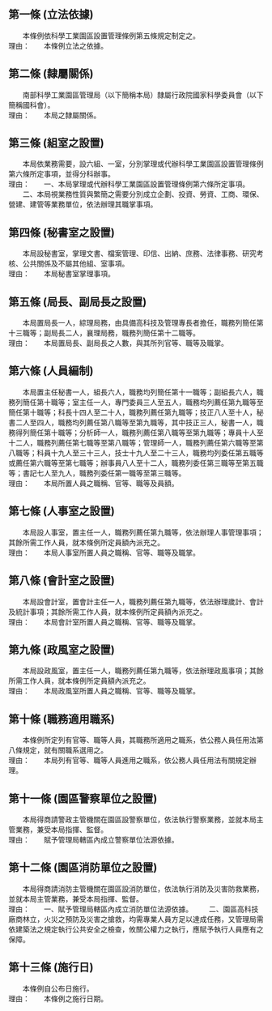 第一條 (立法依據)
-----------------
　　本條例依科學工業園區設置管理條例第五條規定制定之。  
理由：　　本條例立法之依據。

第二條 (隸屬關係)
-----------------
　　南部科學工業園區管理局（以下簡稱本局）隸屬行政院國家科學委員會（以下簡稱國科會）。  
理由：　　本局之隸屬關係。

第三條 (組室之設置)
-------------------
　　本局依業務需要，設六組、一室，分別掌理或代辦科學工業園區設置管理條例第六條所定事項，並得分科辦事。  
理由：　　一、本局掌理或代辦科學工業園區設置管理條例第六條所定事項。
　　二、本局視業務性質與繁簡之需要分別成立企劃、投資、勞資、工商、環保、營建、建管等業務單位，依法辦理其職掌事項。

第四條 (秘書室之設置)
---------------------
　　本局設秘書室，掌理文書、檔案管理、印信、出納、庶務、法律事務、研究考核、公共關係及不屬其他組、室事項。  
理由：　　本局秘書室掌理事項。

第五條 (局長、副局長之設置)
---------------------------
　　本局置局長一人，綜理局務，由具備高科技及管理專長者擔任，職務列簡任第十三職等；副局長二人，襄理局務，職務列簡任第十二職等。  
理由：　　本局置局長、副局長之人數，與其所列官等、職等及職掌。

第六條 (人員編制)
-----------------
　　本局置主任秘書一人，組長六人，職務均列簡任第十一職等；副組長六人，職務列簡任第十職等；室主任一人，專門委員三人至五人，職務均列薦任第九職等至簡任第十職等；科長十四人至二十人，職務列薦任第九職等；技正八人至十人，秘書二人至四人，職務均列薦任第八職等至第九職等，其中技正三人，秘書一人，職務得列簡任第十職等；分析師一人，職務列薦任第八職等至第九職等；專員十人至十二人，職務列薦任第七職等至第八職等；管理師一人，職務列薦任第六職等至第八職等；科員十九人至三十三人，技士十九人至二十三人，職務均列委任第五職等或薦任第六職等至第七職等；辦事員八人至十二人，職務列委任第三職等至第五職等；書記七人至九人，職務列委任第一職等至第三職等。  
理由：　　本局所置人員之職稱、官等、職等及員額。

第七條 (人事室之設置)
---------------------
　　本局設人事室，置主任一人，職務列薦任第九職等，依法辦理人事管理事項；其餘所需工作人員，就本條例所定員額內派充之。  
理由：　　本局人事室所置人員之職稱、官等、職等及職掌。

第八條 (會計室之設置)
---------------------
　　本局設會計室，置會計主任一人，職務列薦任第九職等，依法辦理歲計、會計及統計事項；其餘所需工作人員，就本條例所定員額內派充之。  
理由：　　本局會計室所置人員之職稱、官等、職等及職掌。

第九條 (政風室之設置)
---------------------
　　本局設政風室，置主任一人，職務列薦任第九職等，依法辦理政風事項；其餘所需工作人員，就本條例所定員額內派充之。  
理由：　　本局政風室所置人員之職稱、官等、職等及職掌。

第十條 (職務適用職系)
---------------------
　　本條例所定列有官等、職等人員，其職務所適用之職系，依公務人員任用法第八條規定，就有關職系選用之。  
理由：　　本局列有官等、職等人員進用之職系，依公務人員任用法有關規定辦理。

第十一條 (園區警察單位之設置)
-----------------------------
　　本局得商請警政主管機關在園區設警察單位，依法執行警察業務，並就本局主管業務，兼受本局指揮、監督。  
理由：　　賦予管理局轄區內成立警察單位法源依據。

第十二條 (園區消防單位之設置)
-----------------------------
　　本局得商請消防主管機關在園區設消防單位，依法執行消防及災害防救業務，並就本局主管業務，兼受本局指揮、監督。  
理由：　　一、賦予管理局轄區內成立消防單位法源依據。
　　二、園區高科技廠商林立，火災之預防及災害之搶救，均需專業人員方足以達成任務，又管理局需依建築法之規定執行公共安全之檢查，攸關公權力之執行，應賦予執行人員應有之保障。

第十三條 (施行日)
-----------------
　　本條例自公布日施行。  
理由：　　本條例之施行日期。